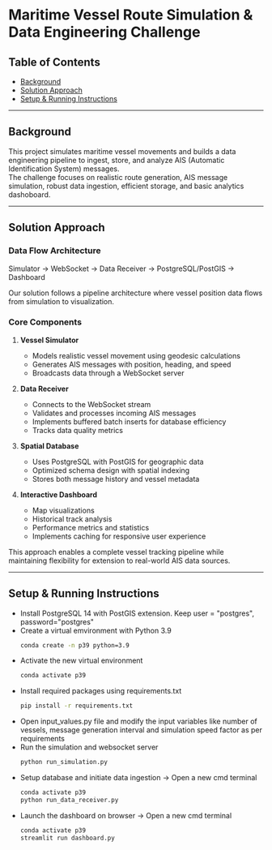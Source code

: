 # Maritime Vessel Route Simulation & Data Engineering Challenge

## Table of Contents
- [Background](#background)
- [Solution Approach](#solution-approach)
- [Setup & Running Instructions](#setup--running-instructions)

---

## Background
This project simulates maritime vessel movements and builds a data engineering pipeline to ingest, store, and analyze AIS (Automatic Identification System) messages.  
The challenge focuses on realistic route generation, AIS message simulation, robust data ingestion, efficient storage, and basic analytics dashoboard.

---

## Solution Approach

### Data Flow Architecture
Simulator → WebSocket → Data Receiver → PostgreSQL/PostGIS → Dashboard

Our solution follows a pipeline architecture where vessel position data flows from simulation to visualization.

### Core Components
1. **Vessel Simulator**
   - Models realistic vessel movement using geodesic calculations
   - Generates AIS messages with position, heading, and speed
   - Broadcasts data through a WebSocket server

2. **Data Receiver**
   - Connects to the WebSocket stream
   - Validates and processes incoming AIS messages
   - Implements buffered batch inserts for database efficiency
   - Tracks data quality metrics

3. **Spatial Database**
   - Uses PostgreSQL with PostGIS for geographic data
   - Optimized schema design with spatial indexing
   - Stores both message history and vessel metadata

4. **Interactive Dashboard**
   - Map visualizations
   - Historical track analysis
   - Performance metrics and statistics
   - Implements caching for responsive user experience

This approach enables a complete vessel tracking pipeline while maintaining flexibility for extension to real-world AIS data sources.

---

## Setup & Running Instructions
- Install PostgreSQL 14 with PostGIS extension. Keep user = "postgres", password="postgres"
- Create a virtual emvironment with Python 3.9
   ```bash
   conda create -n p39 python=3.9
- Activate the new virtual environment
   ```bash
   conda activate p39
- Install required packages using requirements.txt
   ```bash
   pip install -r requirements.txt
- Open input_values.py file and modify the input variables like number of vessels, message generation interval and simulation speed factor as per requirements
- Run the simulation and websocket server
  ```bash
  python run_simulation.py
- Setup database and initiate data ingestion -> Open a new cmd terminal 
  ```bash
  conda activate p39
  python run_data_receiver.py
- Launch the dashboard on browser -> Open a new cmd terminal
  ```bash
  conda activate p39
  streamlit run dashboard.py
